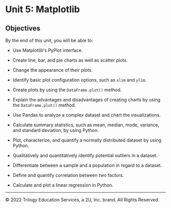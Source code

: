 # Unit 5: Matplotlib

## Objectives

By the end of this unit, you will be able to: 

* Use Matplotlib's PyPlot interface.

* Create line, bar, and pie charts as well as scatter plots.

* Change the appearance of their plots.

* Identify basic plot configuration options, such as `xlim` and `ylim`.

* Create plots by using the `DataFrame.plot()` method.

* Explain the advantages and disadvantages of creating charts by using the `DataFrame.plot()` method.

* Use Pandas to analyze a complex dataset and chart the visualizations.

* Calculate summary statistics, such as mean, median, mode, variance, and standard deviation, by using Python.

* Plot, characterize, and quantify a normally distributed dataset by using Python.

* Qualitatively and quantitatively identify potential outliers in a dataset.

* Differentiate between a sample and a population in regard to a dataset.

* Define and quantify correlation between two factors.

* Calculate and plot a linear regression in Python.

- - -

© 2022 Trilogy Education Services, a 2U, Inc. brand. All Rights Reserved.